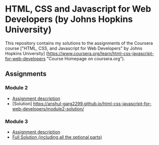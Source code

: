 # HTML, CSS and Javascript for Web Developers (by Johns Hopkins University)

This repository contains my solutions to the assignments of the Coursera course
["HTML, CSS, and Javascript for Web Developers" by Johns Hopkins University]
(https://www.coursera.org/learn/html-css-javascript-for-web-developers "Course
Homepage on coursera.org").

## Assignments

### Module 2
* [Assignment description](./descriptions/assignment2/Assignment-2.md)
* [Solution] https://anshul-garg2299.github.io/html-css-javascript-for-web-developers/module2-solution/

### Module 3
* [Assignment description](./descriptions/assignment3/Assignment-3.md)
* [Full Solution (including all the optional parts)](https://anshul-garg2299.github.io/html-css-javascript-for-web-developers/module3-solution/)

